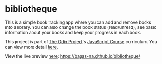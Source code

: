 # bibliotheque

This is a simple book tracking app where you can add and remove books into a library. You can also change the book status (read/unread), see basic information about your books and keep your progress in each book.

This project is part of [The Odin Project](https://www.theodinproject.com/dashboard)'s [JavaScript Course](https://www.theodinproject.com/paths/full-stack-javascript/courses/javascript) curriculum. You can view more detail [here](https://www.theodinproject.com/lessons/node-path-javascript-library).

View the live preview [here](https://bagas-na.github.io/bibliotheque/):
https://bagas-na.github.io/bibliotheque/
